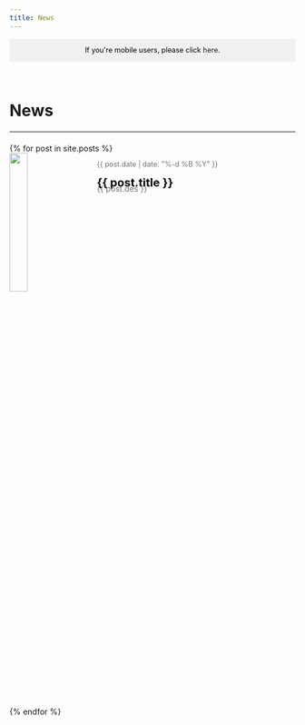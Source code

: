 ```yaml
---
title: News
---
```

<style>
h1 {text-align: center;}
h2 {text-align: left;}
h4 {text-align: center;}
h3 {text-align: left;}
p {text-align: center;}
a:link { text-decoration: none;}
a:active { text-decoration: none}
a:hover { text-decoration: none;}
a:visited { text-decoration: none;}
</style>
<style type="text/css">
  #left{
        text-align:left;
  }
  #right{
        text-align:right;
  }
  #title{
        font-size:20px;
        text-align:left;
        font-weight:bold;
  }
  #des{
        font-size:12.5px;
        text-align:left;
  }
  .block{
         display: inline-block
  }
  .blank{
         display: inline-block;
         width: 20px;
         height: 20px;
  }
  hr{
     margin: 20px auto;
  }
  .banner{
                 font-size:12.5px;
                 line-height: 40px;
                 background-color: #f0f0f0;
                 weight: 100%;
                 color: #000000;
                 text-align: center;
  }
  li{
     list-style-type:none
  }
  ul{
     margin:0;
     padding:0
  }
</style>
<script>
function detectmob() { 
 if( navigator.userAgent.match(/Android/i)
 || navigator.userAgent.match(/webOS/i)
 || navigator.userAgent.match(/iPhone/i)
 || navigator.userAgent.match(/iPad/i)
 || navigator.userAgent.match(/iPod/i)
 || navigator.userAgent.match(/BlackBerry/i)
 || navigator.userAgent.match(/Windows Phone/i)
 ){
    window.location.assign("mobile/")
  }
 else {
 }
}
window.onload=detectmob
</script>
<div class="banner">If you're mobile users, please click <a href="mobile/">here</a>.</div>
<div style="height: 30px"></div>
<h1><div id="left">News</div></h1>
<hr>
<ul>
  {% for post in site.posts %}
    <li>
      <div>
  <a href="{{ post.url }}">
    <div style="width: 100%; ling-height: 125px;">
    <img src="{{ post.rimg }}" style="width: 25%">
      <div class="blank"></div>
    <div style="vertical-align:top;display: inline-block">  
    <div class="block" style="height:20px"><p id="des" style="color:#727272;">{{ post.date | date: "%-d %B %Y" }}</p></div>
    <br>
      <div class="block" style="height:20px;color: black"><p id="title">{{ post.title }}</p></div>
    <br>
      <p style="color:#727272;" id="left">{{ post.des }}</p>
    </div>
    </div>
  </a>
</div>
    </li>
  {% endfor %}
</ul>

